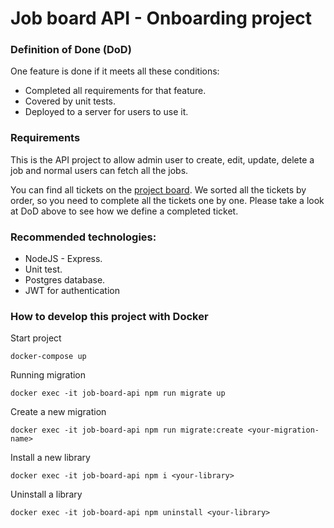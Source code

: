 # Job board API - Onboarding project

### Definition of Done (DoD)

One feature is done if it meets all these conditions:
- Completed all requirements for that feature. 
- Covered by unit tests.
- Deployed to a server for users to use it.

### Requirements
This is the API project to allow admin user to create, edit, update, delete a job and normal users can fetch all the jobs.

You can find all tickets on the [project board](https://github.com/fabatek/onboarding-job-board-api/projects). We sorted all the tickets by order, so you need to complete all the tickets one by one. Please take a look at DoD above to see how we define a completed ticket.

### Recommended technologies:
- NodeJS - Express.
- Unit test.
- Postgres database.
- JWT for authentication

### How to develop this project with Docker
Start project
```
docker-compose up
```

Running migration
```
docker exec -it job-board-api npm run migrate up
```

Create a new migration
```
docker exec -it job-board-api npm run migrate:create <your-migration-name>
```

Install a new library
```
docker exec -it job-board-api npm i <your-library>
```

Uninstall a library
```
docker exec -it job-board-api npm uninstall <your-library>
```
